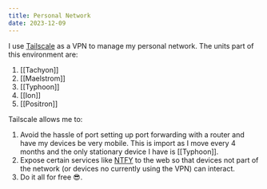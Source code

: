 ```yaml
---
title: Personal Network
date: 2023-12-09
---
```

I use [Tailscale](https://tailscale.com/) as a VPN to manage my personal network. The units part of this environment are:
1. [[Tachyon]]
2. [[Maelstrom]]
3. [[Typhoon]]
4. [[Ion]]
5. [[Positron]]

Tailscale allows me to:
1. Avoid the hassle of port setting up port forwarding with a router and have my devices be very mobile. This is import as I move every 4 months and the only stationary device I have is [[Typhoon]]. 
2. Expose certain services like [NTFY](https://ntfy.sh/) to the web so that devices not part of the network (or devices no currently using the VPN) can interact.
3. Do it all for free 😎.

